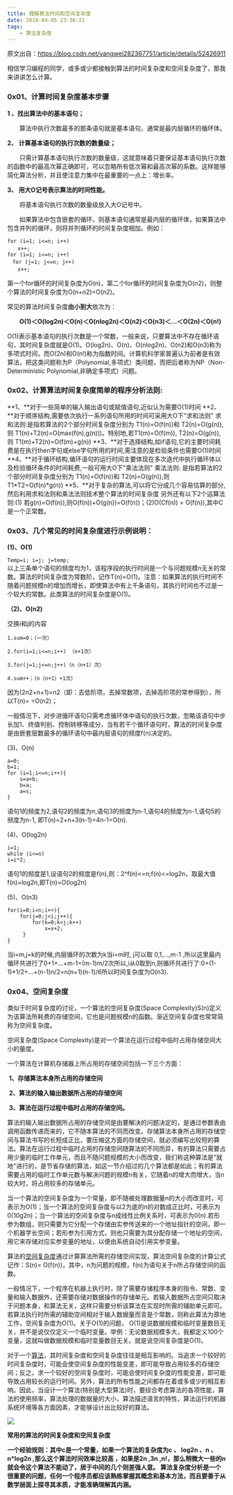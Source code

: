 ```yaml
---
title: 理解算法时间和空间复杂度
date: 2018-04-05 23:36:21
tags:
	- 算法复杂度
---
```


原文出自：https://blog.csdn.net/yangwei282367751/article/details/52426911

相信学习编程的同学，或多或少都接触到算法的时间复杂度和空间复杂度了，那我来讲讲怎么计算。

### 0x01、计算时间复杂度基本步骤

**1 、找出算法中的基本语句；**

　　算法中执行次数最多的那条语句就是基本语句，通常是最内层循环的循环体。

**2、 计算基本语句的执行次数的数量级；**

　　只需计算基本语句执行次数的数量级，这就意味着只要保证基本语句执行次数的函数中的最高次幂正确即可，可以忽略所有低次幂和最高次幂的系数。这样能够简化算法分析，并且使注意力集中在最重要的一点上：增长率。

**3、 用大O记号表示算法的时间性能。**

<!--more-->

　　将基本语句执行次数的数量级放入大O记号中。

　　如果算法中包含嵌套的循环，则基本语句通常是最内层的循环体，如果算法中包含并列的循环，则将并列循环的时间复杂度相加。例如：

```
for (i=1; i<=n; i++)
　　x++;
for (i=1; i<=n; i++)
　for (j=1; j<=n; j++)
　　x++;
```

第一个for循环的时间复杂度为O(n)，第二个for循环的时间复杂度为O(n2)，则整个算法的时间复杂度为O(n+n2)=O(n2)。

常见的算法时间复杂度**由小到大**依次为：

　　**O(1)＜O(log2n)＜O(n)＜O(nlog2n)＜O(n2)＜O(n3)＜…＜O(2n)＜O(n!)**

Ο(1)表示基本语句的执行次数是一个常数，一般来说，只要算法中不存在循环语句，其时间复杂度就是O(1)。O(log2n)、O(n)、O(nlog2n)、O(n2)和O(n3)称为多项式时间，而O(2n)和O(n!)称为指数时间。计算机科学家普遍认为前者是有效算法，把这类问题称为P（Polynomial,多项式）类问题，而把后者称为NP（Non-Deterministic Polynomial,非确定多项式）问题。

### 0x02、计算算法时间复杂度简单的程序**分析法则**:

**1、**对于一些简单的输入输出语句或赋值语句,近似认为需要O(1)时间 
**2、**对于顺序结构,需要依次执行一系列语句所用的时间可采用大O下"求和法则" 求和法则:是指若算法的2个部分时间复杂度分别为 T1(n)=O(f(n))和 T2(n)=O(g(n)),则 T1(n)+T2(n)=O(max(f(n),g(n)))。特别地,若T1(m)=O(f(m)), T2(n)=O(g(n)),则 T1(m)+T2(n)=O(f(m)+g(n)) 
**3、**对于选择结构,如if语句,它的主要时间耗费是在执行then字句或else字句所用的时间,需注意的是检验条件也需要O(1)时间 
**4、**对于循环结构,循环语句的运行时间主要体现在多次迭代中执行循环体以及检验循环条件的时间耗费,一般可用大O下"乘法法则" 
乘法法则: 是指若算法的2个部分时间复杂度分别为 T1(n)=O(f(n))和 T2(n)=O(g(n)),则 T1*T2=O(f(n)*g(n)) 
**5、**对于复杂的算法,可以将它分成几个容易估算的部分,然后利用求和法则和乘法法则技术整个算法的时间复杂度 
   另外还有以下2个运算法则:(1) 若g(n)=O(f(n)),则O(f(n))+O(g(n))=O(f(n))；(2)O(Cf(n)) = O(f(n)),其中C是一个正常数。

### **0x03、几个常见的时间复杂度进行示例说明：**

**(1)、O(1)** 

 `Temp=i; i=j; j=temp;`                     
   以上三条单个语句的频度均为1，该程序段的执行时间是一个与问题规模n无关的常数。算法的时间复杂度为常数阶，记作T(n)=O(1)。注意：如果算法的执行时间不随着问题规模n的增加而增长，即使算法中有上千条语句，其执行时间也不过是一个较大的常数。此类算法的时间复杂度是O(1)。 

**（2)、O(n2)**

交换i和j的内容

```
1.sum=0；（一次）   

2.for(i=1;i<=n;i++) （n+1次）   

3.for(j=1;j<=n;j++)（n（n+1）次）   

4.sum++；（n（n+1）+1次） 

```

因为(2n2+n+1)=n2（即：去低阶项，去掉常数项，去掉高阶项的常参得到），所以T(n)= =O(n2)；

一般情况下，对步进循环语句只需考虑循环体中语句的执行次数，忽略该语句中步长加1、终值判别、控制转移等成分，当有若干个循环语句时，算法的时间复杂度是由嵌套层数最多的循环语句中最内层语句的频度f(n)决定的。

(3)、O(n)  

```
a=0;   
b=1;                 
for (i=1;i<=n;i++){
	s=a+b;            
	b=a;                 
	a=s; 
}             
```

语句1的频度为2,语句2的频度为n,语句3的频度为n-1,语句4的频度为n-1,语句5的频度为n-1, 即T(n)=2+n+3(n-1)=4n-1=O(n). 

(4)、O(log2n) 

```
i=1;  
while (i<=n)   
i=i*2;
```

语句1的频度是1,设语句2的频度是f(n),则：2^f(n)<=n;f(n)<=log2n，取最大值f(n)=log2n,即T(n)=O(log2n) 

(5)、O(n3)  

```
for(i=0;i<n;i++){     
	for(j=0;j<i;j++){   
		for(k=0;k<j;k++)   
			x=x+2;
     }
}
```

当i=m,j=k的时候,内层循环的次数为k当i=m时, j可以取 0,1,...,m-1 ,所以这里最内循环共进行了0+1+...+m-1=(m-1)m/2次所以,i从0取到n,则循环共进行了:0+(1-1)*1/2+...+(n-1)n/2=n(n+1)(n-1)/6所以时间复杂度为O(n3).

### 0x04、空间复杂度

类似于时间复杂度的讨论，一个算法的空间复杂度(Space Complexity)S(n)定义为该算法所耗费的存储空间，它也是问题规模n的函数。渐近空间复杂度也常常简称为空间复杂度。 

空间复杂度(Space Complexity)是对一个算法在运行过程中临时占用存储空间大小的量度。

一个算法在计算机存储器上所占用的存储空间包括一下三个方面：

​	**1、存储算法本身所占用的存储空间**

​	**2、算法的输入输出数据所占用的存储空间**

​	**3、算法在运行过程中临时占用的存储空间。**

算法的输入输出数据所占用的存储空间是由要解决的问题决定的，是通过参数表由调用函数传递而来的，它不随本算法的不同而改变。存储算法本身所占用的存储空间与算法书写的长短成正比，要压缩这方面的存储空间，就必须编写出较短的算法。算法在运行过程中临时占用的存储空间随算法的不同而异，有的算法只需要占用少量的临时工作单元，而且不随问题规模的大小而改变，我们称这种算法是“就地"进行的，是节省存储的算法，如这一节介绍过的几个算法都是如此；有的算法需要占用的临时工作单元数与解决问题的规模n有关，它随着n的增大而增大，当n较大时，将占用较多的存储单元。

当一个算法的空间复杂度为一个常量，即不随被处理数据量n的大小而改变时，可表示为O(1)；当一个算法的空间复杂度与以2为底的n的对数成正比时，可表示为0(10g2n)；当一个算法的空间复杂度与n成线性比例关系时，可表示为0(n).若形参为数组，则只需要为它分配一个存储由实参传送来的一个地址指针的空间，即一个机器字长空间；若形参为引用方式，则也只需要为其分配存储一个地址的空间，用它来存储对应实参变量的地址，以便由系统自动引用实参变量。

算法的[空间复杂度](http://www.nowamagic.net/librarys/veda/tag/%E7%A9%BA%E9%97%B4%E5%A4%8D%E6%9D%82%E5%BA%A6)通过计算算法所需的存储空间实现，算法空间复杂度的计算公式记作：S(n)= O(f(n))，其中，n为问题的规模，f(n)为语句关于n所占存储空间的函数。

一般情况下，一个程序在机器上执行时，除了需要存储程序本身的指令、常数、变量和输入数据外，还需要存储对数据操作的存储单元。若输入数据所占空间只取决于问题本身，和算法无关，这样只需要分析该算法在实现时所需的辅助单元即可。若算法执行时所需的辅助空间相对于输入数据量而言是个常数，则称此算法为原地工作，空间复杂度为O(1)。关于O(1)的问题， O(1)是说数据规模和临时变量数目无关，并不是说仅仅定义一个临时变量。举例：无论数据规模多大，我都定义100个变量，这就叫做数据规模和临时变量数目无关。就是说空间复杂度是O(1)。

对于一个[算法](http://www.nowamagic.net/librarys/veda/tag/%E7%AE%97%E6%B3%95)，其时间复杂度和空间复杂度往往是相互影响的。当追求一个较好的时间复杂度时，可能会使空间复杂度的性能变差，即可能导致占用较多的存储空间；反之，求一个较好的空间复杂度时，可能会使时间复杂度的性能变差，即可能导致占用较长的运行时间。另外，算法的所有性能之间都存在着或多或少的相互影响。因此，当设计一个算法(特别是大型算法)时，要综合考虑算法的各项性能，算法的使用频率，算法处理的数据量的大小，算法描述语言的特性，算法运行的机器系统环境等各方面因素，才能够设计出比较好的算法。

![](/复杂度.png)

**常用的算法的时间复杂度和空间复杂度**

**一个经验规则：其中c是一个常量，如果一个算法的复杂度为c 、 log2n 、n 、 n\*log2n ,那么这个算法时间效率比较高 ，如果是2n ,3n ,n!，那么稍微大一些的n就会令这个算法不能动了，居于中间的几个则差强人意。        算法复杂度分析是一个很重要的问题，任何一个程序员都应该熟练掌握其概念和基本方法，而且要善于从数学层面上探寻其本质，才能准确理解其内涵。**